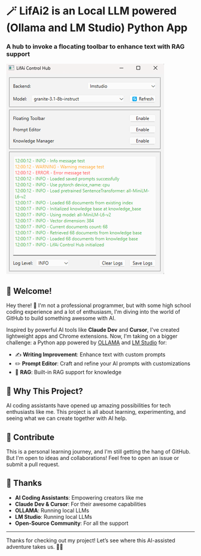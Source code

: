 # 🪄 LifAi2 is an Local LLM powered (Ollama and LM Studio) Python App

### A hub to invoke a flocating toolbar to enhance text with RAG support

![Hub Screenshot](assets/hub2.png)

## 🚀 Welcome!

Hey there! 👋 I'm not a professional programmer, but with some high school coding experience and a lot of enthusiasm, I'm diving into the world of GitHub to build something awesome with AI.

Inspired by powerful AI tools like **Claude Dev** and **Cursor**, I've created lightweight apps and Chrome extensions. Now, I'm taking on a bigger challenge: a Python app powered by [OLLAMA](https://ollama.ai/) and [LM Studio](https://https://lmstudio.ai/) for:

- ✍️ **Writing Improvement**: Enhance text with custom prompts
- ✏️ **Prompt Editor**: Craft and refine your AI prompts with customizations
- 🚀 **RAG**: Built-in RAG support for knowledge

## 🎯 Why This Project?

AI coding assistants have opened up amazing possibilities for tech enthusiasts like me. This project is all about learning, experimenting, and seeing what we can create together with AI help.

## 🤝 Contribute

This is a personal learning journey, and I'm still getting the hang of GitHub. But I'm open to ideas and collaborations! Feel free to open an issue or submit a pull request.

## 🙏 Thanks

- **AI Coding Assistants**: Empowering creators like me
- **Claude Dev & Cursor**: For their awesome capabilities
- **OLLAMA**: Running local LLMs
- **LM Studio**: Running local LLMs
- **Open-Source Community**: For all the support

---

Thanks for checking out my project! Let’s see where this AI-assisted adventure takes us. 🚀✨